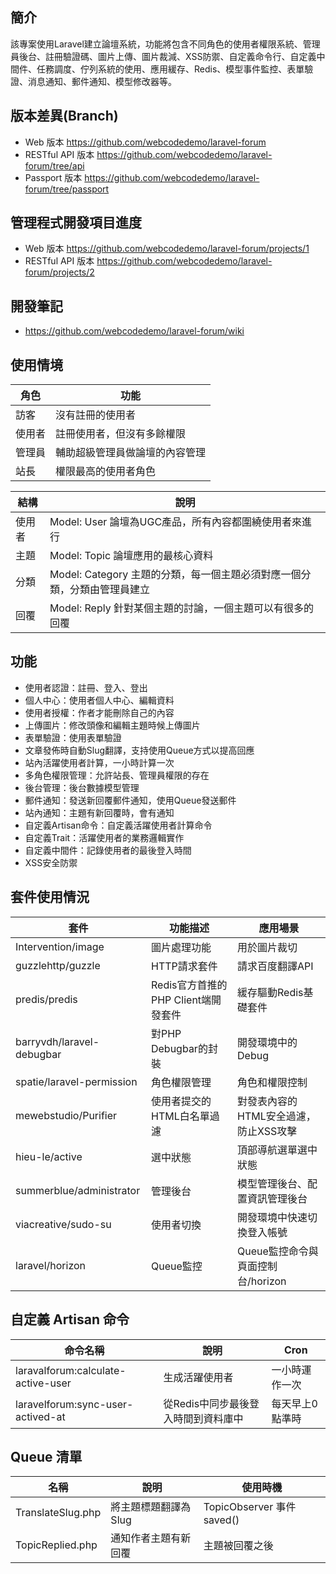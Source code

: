 ## 簡介

該專案使用Laravel建立論壇系統，功能將包含不同角色的使用者權限系統、管理員後台、註冊驗證碼、圖片上傳、圖片裁減、XSS防禦、自定義命令行、自定義中間件、任務調度、佇列系統的使用、應用緩存、Redis、模型事件監控、表單驗證、消息通知、郵件通知、模型修改器等。

## 版本差異(Branch)
- Web 版本 https://github.com/webcodedemo/laravel-forum
- RESTful API 版本 https://github.com/webcodedemo/laravel-forum/tree/api
- Passport 版本 https://github.com/webcodedemo/laravel-forum/tree/passport

## 管理程式開發項目進度
- Web 版本 https://github.com/webcodedemo/laravel-forum/projects/1
- RESTful API 版本 https://github.com/webcodedemo/laravel-forum/projects/2

## 開發筆記
- https://github.com/webcodedemo/laravel-forum/wiki

## 使用情境

|角色|功能|
|-------------|-------------|
|訪客|沒有註冊的使用者|
|使用者|註冊使用者，但沒有多餘權限|
|管理員|輔助超級管理員做論壇的內容管理|
|站長|權限最高的使用者角色|

|結構|說明|
|-------------|-------------|
|使用者|Model: User 論壇為UGC產品，所有內容都圍繞使用者來進行|
|主題|Model: Topic 論壇應用的最核心資料|
|分類|Model: Category 主題的分類，每一個主題必須對應一個分類，分類由管理員建立|
|回覆|Model: Reply 針對某個主題的討論，一個主題可以有很多的回覆|

## 功能
- 使用者認證：註冊、登入、登出
- 個人中心：使用者個人中心、編輯資料
- 使用者授權：作者才能刪除自己的內容
- 上傳圖片：修改頭像和編輯主題時候上傳圖片
- 表單驗證：使用表單驗證
- 文章發佈時自動Slug翻譯，支持使用Queue方式以提高回應
- 站內活躍使用者計算，一小時計算一次
- 多角色權限管理：允許站長、管理員權限的存在
- 後台管理：後台數據模型管理
- 郵件通知：發送新回覆郵件通知，使用Queue發送郵件
- 站內通知：主題有新回覆時，會有通知
- 自定義Artisan命令：自定義活躍使用者計算命令
- 自定義Trait：活躍使用者的業務邏輯實作
- 自定義中間件：記錄使用者的最後登入時間
- XSS安全防禦

## 套件使用情況
|套件|功能描述|應用場景|
|-------------|-------------|-------------|
|Intervention/image|圖片處理功能|用於圖片裁切|
|guzzlehttp/guzzle|HTTP請求套件|請求百度翻譯API|
|predis/predis|Redis官方首推的PHP Client端開發套件|緩存驅動Redis基礎套件|
|barryvdh/laravel-debugbar|對PHP Debugbar的封裝|開發環境中的Debug|
|spatie/laravel-permission|角色權限管理|角色和權限控制|
|mewebstudio/Purifier|使用者提交的HTML白名單過濾|對發表內容的HTML安全過濾，防止XSS攻擊|
|hieu-le/active|選中狀態|頂部導航選單選中狀態|
|summerblue/administrator|管理後台|模型管理後台、配置資訊管理後台|
|viacreative/sudo-su|使用者切換|開發環境中快速切換登入帳號|
|laravel/horizon|Queue監控|Queue監控命令與頁面控制台/horizon|

## 自定義 Artisan 命令
|命令名稱|說明|Cron|
|-------------|-------------|-------------|
|laravalforum:calculate-active-user|生成活躍使用者|一小時運作一次|
|laravelforum:sync-user-actived-at|從Redis中同步最後登入時間到資料庫中|每天早上0點準時|

## Queue 清單
|名稱|說明|使用時機|
|-------------|-------------|-------------|
|TranslateSlug.php|將主題標題翻譯為Slug|TopicObserver 事件 saved()|
|TopicReplied.php|通知作者主題有新回覆|主題被回覆之後|
